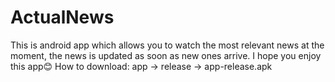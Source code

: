 # ActualNews
This is android app which allows you to watch the most relevant news at the moment, the news is updated as soon as new ones arrive.
I hope you enjoy this app😊
How to download:
app -> release -> app-release.apk
